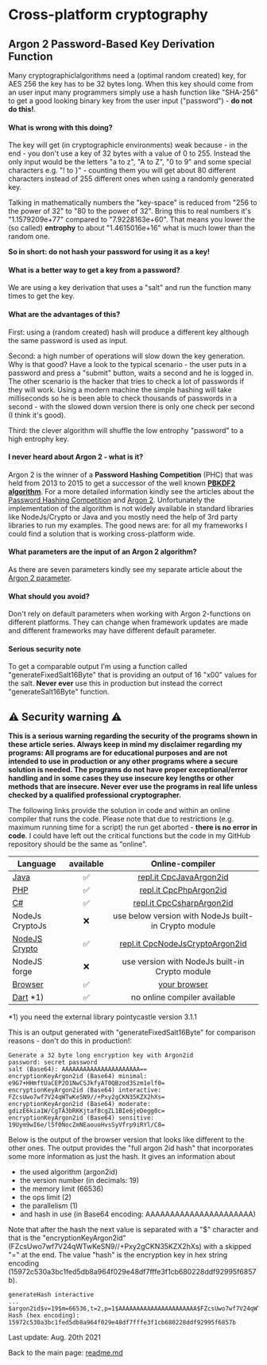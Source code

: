 # Cross-platform cryptography

## Argon 2 Password-Based Key Derivation Function

Many cryptographiclalgorithms need a (optimal random created) key, for AES 256 the key has to be 32 bytes long. When this key should come from an user input many programmers simply use a hash function like "SHA-256" to get a good looking binary key from the user input ("password") - **do not do this!**.

#### What is wrong with this doing?

The key will get (in cryptographicle environments) weak because - in the end - you don't use a key of 32 bytes with a value of 0 to 255. Instead the only input would be the letters "a to z", "A to Z", "0 to 9" and some special characters e.g. "! to }" - counting them you will get about 80 different characters instead of 255 different ones when using a randomly generated key.

Talking in mathematically numbers the "key-space" is reduced from "256 to the power of 32" to "80 to the power of 32". Bring this to real numbers it's "1.1579209e+77" compared to "7.9228163e+60". That means you lower the (so called) **entrophy** to about "1.4615016e+16" what is much lower than the random one.

**So in short: do not hash your password for using it as a key!**

#### What is a better way to get a key from a password?

We are using a key derivation that uses a "salt" and run the function many times to get the key.

#### What are the advantages of this?

First: using a (random created) hash will produce a different key although the same password is used as input.

Second: a high number of operations will slow down the key generation. Why is that good? Have a look to the typical scenario - the user puts in a password and press a "submit" button, waits a second and he is logged in. The other scenario is the hacker that tries to check a lot of passwords if they will work. Using a modern machine the simple hashing will take milliseconds so he is been able to check thousands of passwords in a second - with the slowed down version there is only one check per second (I think it's good).

Third: the clever algorithm will shuffle the low entrophy "password" to a high entrophy key.

#### I never heard about Argon 2 - what is it?

Argon 2 is the winner of a **Password Hashing Competition** (PHC) that was held from 2013 to 2015 to get a successor of the well known [**PBKDF2 algorithm**](pbkdf2.md). For a more detailed information kindly see the articles about the [Password Hashing Competition](https://www.password-hashing.net//) and [Argon 2](https://www.password-hashing.net/#argon2). Unfortunately the implementation of the algorithm is not widely available in standard libraries like NodeJs/Crypto or Java and you mostly need the help of 3rd party libraries to run my examples. The good news are: for all my frameworks I could find a solution that is working cross-platform wide.

#### What parameters are the input of an Argon 2 algorithm?

As there are seven parameters kindly see my separate article about the [Argon 2 parameter](argon2_parameter.md).

#### What should you avoid?

Don't rely on default parameters when working with Argon 2-functions on different platforms. They can change when framework updates are made and different frameworks may have different default  parameter.

#### Serious security note

To get a comparable output I'm using a function called "generateFixedSalt16Byte" that is providing an output of 16 "x00" values for the salt. **Never ever** use this in production but instead the correct "generateSalt16Byte" function.

## :warning: Security warning :warning:

**This is a serious warning regarding the security of the programs shown in these article series.  Always keep in mind my disclaimer regarding my programs: All programs are for educational purposes and are not intended to use in production or any other programs where a  secure solution is needed. The programs do not have proper exceptional/error handling and in some cases they use insecure key lengths or other methods that are insecure. Never ever use the programs in real life unless checked by a qualified professional cryptographer.**

The following links provide the solution in code and within an online compiler that runs the code. Please note that due to restrictions (e.g. maximum running time for a script) the run get aborted - **there is no error in code**. I could have left out the critical functions but the code in my GitHub repository should be the same as "online".

| Language | available | Online-compiler
| ------ | :---: | :----: |
| [Java](../Argon2id/Argon2id.java) | :white_check_mark: | [repl.it CpcJavaArgon2id](https://repl.it/@javacrypto/CpcJavaArgon2id#Main.java/)
| [PHP](../Argon2id/Argon2id.php) | :white_check_mark: | [repl.it CpcPhpArgon2id](https://repl.it/@javacrypto/CpcPhpArgon2id#main.php/)
| [C#](../Argon2id/Argon2id.cs) | :white_check_mark: | [repl.it CpcCsharpArgon2id](https://repl.it/@javacrypto/CpcCsharpArgon2id#main.cs/)
| NodeJs CryptoJs | :x: | use below version with NodeJs built-in Crypto module
| [NodeJS Crypto](../Argon2id/Argon2idNodeJsCrypto.js) | :white_check_mark: | [repl.it CpcNodeJsCryptoArgon2id](https://repl.it/@javacrypto/CpcNodeJsCryptoArgon2id#index.js/)
| NodeJS forge | :x: | use version with NodeJs built-in Crypto module
| [Browser](../Argon2id/argon2id.html) | :white_check_mark: | [your browser](http://javacrypto.bplaced.net/cpcjs/argon2id/argon2id.html)
| [Dart](../Argon2id/Argon2id.dart) *1) | :white_check_mark: | no online compiler available

*1) you need the external library pointycastle version 3.1.1

This is an output generated with "generateFixedSalt16Byte" for comparison reasons - don't do this in production!:

```plaintext
Generate a 32 byte long encryption key with Argon2id
password: secret password
salt (Base64): AAAAAAAAAAAAAAAAAAAAAA==
encryptionKeyArgon2id (Base64) minimal:     e9G7+HHmftUaCEP2O1NwCSJkfyAT0QBzod3Szm1elf0=
encryptionKeyArgon2id (Base64) interactive: FZcsUwo7wf7V24qWTwKeSN9//+Pxy2gCKN35KZX2hXs=
encryptionKeyArgon2id (Base64) moderate:    gdizE6kia1W/CgTA3bRKKjtaf8cgZL1BIe6jeDegg0c=
encryptionKeyArgon2id (Base64) sensitive:   19Uym9wI6e/l5f0NocZmNEaouoHvsSyVfrp9iRYl/C8=
```

Below is the output of the browser version that looks like different to the other ones. The output provides the "full argon 2id hash" that incorporates some more information as just the hash. It gives an information about 

* the used algorithm (argon2id) 
* the version number (in decimals: 19)
* the memory limit (66536)
* the ops limit (2) 
* the parallelism (1) 
* and hash in use (in Base64 encoding: AAAAAAAAAAAAAAAAAAAAAA)

Note that after the hash the next value is separated with a "$" character and that is the "encryptionKeyArgon2id" (FZcsUwo7wf7V24qWTwKeSN9//+Pxy2gCKN35KZX2hXs) with a skipped "=" at the end. The value "hash" is the encryption key in hex string encoding (15972c530a3bc1fed5db8a964f029e48df7fffe3f1cb680228ddf92995f6857b). 

```plaintext
generateHash interactive
...
$argon2id$v=19$m=66536,t=2,p=1$AAAAAAAAAAAAAAAAAAAAAA$FZcsUwo7wf7V24qWTwKeSN9//+Pxy2gCKN35KZX2hXs
Hash (hex encoding): 15972c530a3bc1fed5db8a964f029e48df7fffe3f1cb680228ddf92995f6857b
```

Last update: Aug. 20th 2021

Back to the main page: [readme.md](../readme.md)